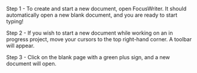 
Step 1 - To create and start a new document, open FocusWriter. It should automatically open a new blank document, and you are ready to start typing!



Step 2 - If you wish to start a new document while working on an in progress project, move your cursors to the top right-hand corner. A toolbar will appear. 



Step 3 - Click on the blank page with a green plus sign, and a new document will open. 

